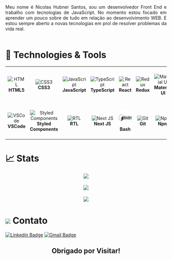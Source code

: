 <div align="justify">
    <!-- My name is Michał and I'm a Full Stack Developer who loves to work with JavaScript technologies. Right now my mind is focused on learning everything that is related to Web Development. I'm also passionate about exploring new technologies which I can leverage to solve real-life problems. -->
    Meu nome é Nicolas Hubner Santos, sou um desenvolvedor Front End e trabalho com tecnologias de JavaScript. No momento estou focado em aprender um pouco sobre de tudo em relação ao desenvolvimento WEB. E estou sempre aberto a novas tecnologias em prol de resolver problemas da vida real.  
</div>
</br>
<h1>🔧  Technologies & Tools</h1>

<table>
  <tr>
    <td align="center" height="108" width="108">
      <img
        src="https://cdn.jsdelivr.net/gh/devicons/devicon/icons/html5/html5-plain.svg"
        width="48"
        height="48"
        alt="HTML"
      />
      <br /><strong>HTML5</strong>
    </td>
    <td align="center" height="108" width="108">
      <img
        src="https://cdn.jsdelivr.net/gh/devicons/devicon/icons/css3/css3-plain.svg"
        width="48"
        height="48"
        alt="CSS3"
      />
      <br /><strong>CSS3</strong>
    </td>
    <td align="center" height="108" width="108">
      <img
        src="https://cdn.jsdelivr.net/gh/devicons/devicon/icons/javascript/javascript-plain.svg"
        width="48"
        height="48"
        alt="JavaScript"
      />
      <br /><strong>JavaScript</strong>
    </td>
    <td align="center" height="108" width="108">
      <img
        src="https://cdn.jsdelivr.net/gh/devicons/devicon/icons/typescript/typescript-plain.svg"
        width="48"
        height="48"
        alt="TypeScript"
      />
      <br /><strong>TypeScript</strong>
    </td>
    <td align="center" height="108" width="108">
      <img
        src="https://cdn.jsdelivr.net/gh/devicons/devicon/icons/react/react-original.svg"
        width="48"
        height="48"
        alt="React"
      />
      <br /><strong>React</strong>
    </td>
    <td align="center" height="108" width="108">
      <img
        src="https://cdn.jsdelivr.net/gh/devicons/devicon/icons/redux/redux-original.svg"
        width="48"
        height="48"
        alt="Redux"
      />
      <br /><strong>Redux</strong>
    </td>
    <td align="center" height="108" width="108">
      <img
        src="https://cdn.jsdelivr.net/gh/devicons/devicon/icons/materialui/materialui-original.svg"
        width="48"
        height="48"
        alt="Material UI"
      />
      <br /><strong>Material UI</strong>
    </td>
    <td align="center" height="108" width="108">
      <img
        src="https://cdn.jsdelivr.net/gh/devicons/devicon/icons/bootstrap/bootstrap-plain.svg"
        width="48"
        height="48"
        alt="Bootstrap"
      />
      <br /><strong>Bootstrap</strong>
    </td>
  </tr>
  <tr>
<!--     <td align="center" height="108" width="108">
      <img
        src="https://cdn.jsdelivr.net/gh/devicons/devicon/icons/nodejs/nodejs-original.svg"
        width="48"
        height="48"
        alt="Node.js"
      />
      <br /><strong>Node.js</strong> -->
       <td align="center" height="108" width="108">
      <img
        src="https://upload.wikimedia.org/wikipedia/commons/thumb/9/9a/Visual_Studio_Code_1.35_icon.svg/1200px-Visual_Studio_Code_1.35_icon.svg.png"
        width="48"
        height="48"
        alt="VSCode"
      />
      <br /><strong>VSCode</strong>
    </td>
    </td>
    <td align="center" height="108" width="108">
      <img
        src="https://styled-components.com/logo.png"
        width="48"
        height="48"
        alt="Styled Components"
      />
      <br /><strong>Styled Components</strong>
    </td>
    <td align="center" height="108" width="108">
      <img
        src="https://upload.wikimedia.org/wikipedia/commons/5/51/RTL_logo.svg"
        width="48"
        height="48"
        alt="RTL"
      />
      <br /><strong>RTL</strong>
    </td>
    <td align="center" height="108" width="108">
      <img
        src="https://upload.wikimedia.org/wikipedia/commons/8/8e/Nextjs-logo.svg"
        width="48"
        height="48"
        alt="Next JS"
      />
      <br /><strong>Next JS</strong>
    </td>
    <td align="center" height="108" width="108">
      <img
        src="https://raw.githubusercontent.com/github/explore/80688e429a7d4ef2fca1e82350fe8e3517d3494d/topics/bash/bash.png"
        width="48"
        height="48"
        alt="Bash"
      />
      <br /><strong>Bash</strong>
    </td>
    <td align="center" height="108" width="108">
      <img
        src="https://cdn.jsdelivr.net/gh/devicons/devicon/icons/git/git-original.svg"
        width="48"
        height="48"
        alt="Git"
      />
      <br /><strong>Git</strong>
    </td>
    <td align="center" height="108" width="108">
      <img
        src="https://cdn.jsdelivr.net/gh/devicons/devicon/icons/npm/npm-original-wordmark.svg"
        width="48"
        height="48"
        alt="Npm"
      />
      <br /><strong>Npm</strong>
    </td>
    <td align="center" height="108" width="108">
      <img
        src="https://cdn.jsdelivr.net/gh/devicons/devicon/icons/jest/jest-plain.svg"
        width="48"
        height="48"
        alt="Jest"
      />
      <br /><strong>Jest</strong>
    </td>
     </tr>
  <tr>
     <!-- <td align="center" height="108" width="108">
      <img
        src="https://avatars2.githubusercontent.com/u/61727377?s=400&v=4://cdn.jsdelivr.net/gh/devicons/devicon/icons/jest/jest-plain.svg"
        width="48"
        height="48"
        alt="Microfrontends"
      />
      <br /><strong>Microfrontends</strong>
    </td> -->
    
  </tr>
</table>

# 📈 Stats

<div align="center">
<img
  src="https://github-readme-stats.vercel.app/api?username=NicolasHubner&show_icons=true&theme=react&&hide_border=true"
/>
</br>
</br>
<img
  src="https://github-readme-streak-stats.herokuapp.com/?user=NicolasHubner&&theme=react&&hide_border=true"
/>
</br>
</br>
<img
src="https://github-readme-stats.vercel.app/api/top-langs/?username=NicolasHubner&layout=compact"
/>
</div>

<h1>
<img src="https://img.icons8.com/ios/50/000000/duplicate-contacts.png"/>
Contato</h1>
  
   [![Linkedin Badge](https://img.shields.io/badge/-Nicolas%20Hubner-blue?style=for-the-badge&logo=Linkedin&logoColor=white&link=https://www.linkedin.com/in/nicolashubner/)](https://www.linkedin.com/in/nicolashubner/) 
   [![Gmail Badge](https://img.shields.io/badge/-Nicolas%20Hubner-c14438?style=for-the-badge&logo=Gmail&logoColor=white&link=mailto:hubnersantos15@gmail.com)](mailto:hubnersantos15@gmail.com)
    
<h2 align="center"> Obrigado por Visitar!</h2>